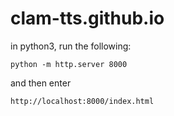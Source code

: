 # clam-tts.github.io


in python3, run the following:

`python -m http.server 8000`

and then enter 

`http://localhost:8000/index.html`

